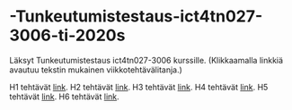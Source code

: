 # -Tunkeutumistestaus-ict4tn027-3006-ti-2020s
Läksyt Tunkeutumistestaus ict4tn027-3006 kurssille. (Klikkaamalla linkkiä avautuu tekstin mukainen viikkotehtävälitanja.)

H1 tehtävät [link](http://example.com "Title").
H2 tehtävät [link](http://example.com "Title").
H3 tehtävät [link](http://example.com "Title").
H4 tehtävät [link](http://example.com "Title").
H5 tehtävät [link](http://example.com "Title").
H6 tehtävät [link](http://example.com "Title").
